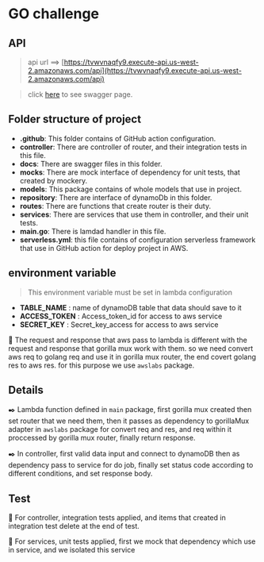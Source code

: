 # GO challenge

## API

> api url ==> [https://tvwvnaqfy9.execute-api.us-west-2.amazonaws.com/api](https://tvwvnaqfy9.execute-api.us-west-2.amazonaws.com/api)

> click [here](https://tvwvnaqfy9.execute-api.us-west-2.amazonaws.com/api/swagger/index.html) to see swagger page.

## Folder structure of project

- **.github**: This folder contains of GitHub action configuration.
- **controller**: There are controller of router, and their integration tests in this file.
- **docs**: There are swagger files in this folder.
- **mocks**: There are mock interface of dependency for unit tests, that created by mockery.
- **models**: This package contains of whole models that use in project.
- **repository**: There are interface of dynamoDb in this folder.
- **routes**: There are functions that create router is their duty.
- **services**: There are services that use them in controller, and their unit tests.
- **main.go**: There is lamdad handler  in this file.
- **serverless.yml**: this file contains of configuration serverless framework that use in GitHub action for deploy project in AWS.

## environment variable
>This environment variable must be set in lambda configuration
- **TABLE_NAME** : name of dynamoDB table that data should save to it
- **ACCESS_TOKEN** : Access_token_id for access to aws service
- **SECRET_KEY** : Secret_key_access for access to aws service

:pushpin: The request and response that aws pass to lambda is different with the request and response that gorilla mux work with them. so 
we need convert aws req to golang req and use it in gorilla mux router, the end covert golang res to aws res. for this purpose 
we use `awslabs` package.

## Details
:black_nib: Lambda function defined in `main` package, first gorilla mux created then set router
that we need them, then it passes as dependency to  gorillaMux adapter in `awslabs` package for convert req and res, and req within it proccessed
by gorilla mux router, finally return response.

:black_nib: In controller, first valid data input and connect to dynamoDB then as dependency pass to service for do job, finally
set status code according to different conditions, and set response body.


## Test

:pushpin: For controller, integration tests applied, and items that created in integration test delete at the end of test.

:pushpin: For services, unit tests applied, first we mock that dependency which use in service, and we isolated this service

